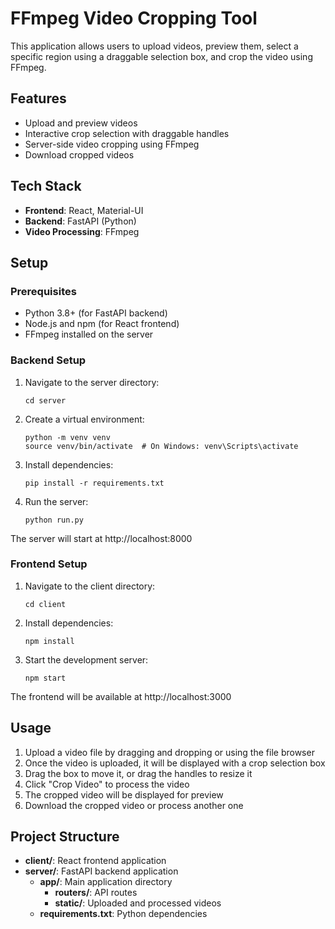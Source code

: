 # FFmpeg Video Cropping Tool

This application allows users to upload videos, preview them, select a specific region using a draggable selection box, and crop the video using FFmpeg.

## Features

- Upload and preview videos
- Interactive crop selection with draggable handles
- Server-side video cropping using FFmpeg
- Download cropped videos

## Tech Stack

- **Frontend**: React, Material-UI
- **Backend**: FastAPI (Python)
- **Video Processing**: FFmpeg

## Setup

### Prerequisites

- Python 3.8+ (for FastAPI backend)
- Node.js and npm (for React frontend)
- FFmpeg installed on the server

### Backend Setup

1. Navigate to the server directory:

   ```
   cd server
   ```

2. Create a virtual environment:

   ```
   python -m venv venv
   source venv/bin/activate  # On Windows: venv\Scripts\activate
   ```

3. Install dependencies:

   ```
   pip install -r requirements.txt
   ```

4. Run the server:
   ```
   python run.py
   ```

The server will start at http://localhost:8000

### Frontend Setup

1. Navigate to the client directory:

   ```
   cd client
   ```

2. Install dependencies:

   ```
   npm install
   ```

3. Start the development server:
   ```
   npm start
   ```

The frontend will be available at http://localhost:3000

## Usage

1. Upload a video file by dragging and dropping or using the file browser
2. Once the video is uploaded, it will be displayed with a crop selection box
3. Drag the box to move it, or drag the handles to resize it
4. Click "Crop Video" to process the video
5. The cropped video will be displayed for preview
6. Download the cropped video or process another one

## Project Structure

- **client/**: React frontend application
- **server/**: FastAPI backend application
  - **app/**: Main application directory
    - **routers/**: API routes
    - **static/**: Uploaded and processed videos
  - **requirements.txt**: Python dependencies
